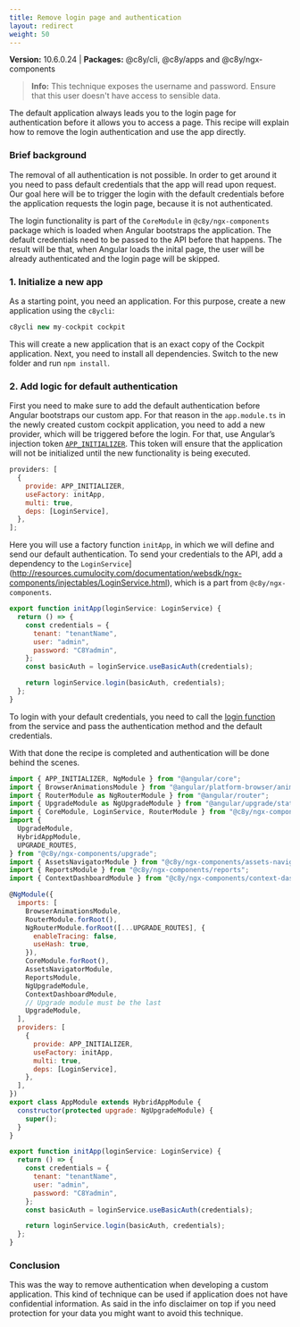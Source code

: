 ```yaml
---
title: Remove login page and authentication
layout: redirect
weight: 50
---
```


**Version:** 10.6.0.24 | **Packages:** @c8y/cli, @c8y/apps and @c8y/ngx-components

> **Info:** This technique exposes the username and password. Ensure that this user doesn't have access to sensible data.

The default application always leads you to the login page for authentication before it allows you to access a page. This recipe will explain how to remove the login authentication and use the app directly.

### Brief background

The removal of all authentication is not possible. In order to get around it you need to pass default credentials that the app will read upon request. Our goal here will be to trigger the login with the default credentials before the application requests the login page, because it is not authenticated.

The login functionality is part of the `CoreModule` in `@c8y/ngx-components` package which is loaded when Angular bootstraps the application. The default credentials need to be passed to the API before that happens. The result will be that, when Angular loads the inital page, the user will be already authenticated and the login page will be skipped.

### 1. Initialize a new app

As a starting point, you need an application. For this purpose, create a new application using the `c8ycli`:

```js
c8ycli new my-cockpit cockpit
```

This will create a new application that is an exact copy of the Cockpit application.
Next, you need to install all dependencies. Switch to the new folder and run `npm install`.

### 2. Add logic for default authentication

First you need to make sure to add the default authentication before Angular bootstraps our custom app. For that reason in the `app.module.ts` in the newly created custom cockpit application, you need to add a new provider, which will be triggered before the login. For that, use Angular’s injection token [`APP_INITIALIZER`](https://angular.io/api/core/APP_INITIALIZER). This token will ensure that the application will not be initialized until the new functionality is being executed.

```js
providers: [
  {
    provide: APP_INITIALIZER,
    useFactory: initApp,
    multi: true,
    deps: [LoginService],
  },
];
```

Here you will use a factory function `initApp`, in which we will define and send our default authentication.
To send your credentials to the API, add a dependency to the `LoginService`](http://resources.cumulocity.com/documentation/websdk/ngx-components/injectables/LoginService.html), which is a part from `@c8y/ngx-components`.

```js
export function initApp(loginService: LoginService) {
  return () => {
    const credentials = {
      tenant: "tenantName",
      user: "admin",
      password: "C8Yadmin",
    };
    const basicAuth = loginService.useBasicAuth(credentials);

    return loginService.login(basicAuth, credentials);
  };
}
```

To login with your default credentials, you need to call the [login function](http://resources.cumulocity.com/documentation/websdk/ngx-components/injectables/LoginService.html#login) from the service and pass the authentication method and the default credentials.

With that done the recipe is completed and authentication will be done behind the scenes.

```js
import { APP_INITIALIZER, NgModule } from "@angular/core";
import { BrowserAnimationsModule } from "@angular/platform-browser/animations";
import { RouterModule as NgRouterModule } from "@angular/router";
import { UpgradeModule as NgUpgradeModule } from "@angular/upgrade/static";
import { CoreModule, LoginService, RouterModule } from "@c8y/ngx-components";
import {
  UpgradeModule,
  HybridAppModule,
  UPGRADE_ROUTES,
} from "@c8y/ngx-components/upgrade";
import { AssetsNavigatorModule } from "@c8y/ngx-components/assets-navigator";
import { ReportsModule } from "@c8y/ngx-components/reports";
import { ContextDashboardModule } from "@c8y/ngx-components/context-dashboard";

@NgModule({
  imports: [
    BrowserAnimationsModule,
    RouterModule.forRoot(),
    NgRouterModule.forRoot([...UPGRADE_ROUTES], {
      enableTracing: false,
      useHash: true,
    }),
    CoreModule.forRoot(),
    AssetsNavigatorModule,
    ReportsModule,
    NgUpgradeModule,
    ContextDashboardModule,
    // Upgrade module must be the last
    UpgradeModule,
  ],
  providers: [
    {
      provide: APP_INITIALIZER,
      useFactory: initApp,
      multi: true,
      deps: [LoginService],
    },
  ],
})
export class AppModule extends HybridAppModule {
  constructor(protected upgrade: NgUpgradeModule) {
    super();
  }
}

export function initApp(loginService: LoginService) {
  return () => {
    const credentials = {
      tenant: "tenantName",
      user: "admin",
      password: "C8Yadmin",
    };
    const basicAuth = loginService.useBasicAuth(credentials);

    return loginService.login(basicAuth, credentials);
  };
}
```

### Conclusion

This was the way to remove authentication when developing a custom application. This kind of technique can be used if application does not have confidential information. As said in the info disclaimer on top if you need protection for your data you might want to avoid this technique.
